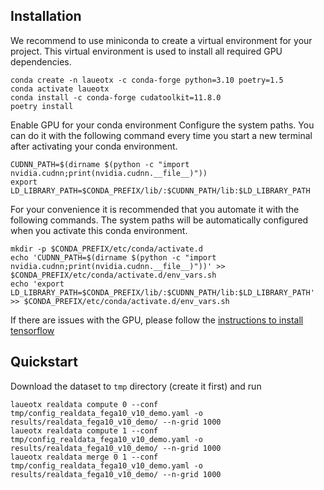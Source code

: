 

## Installation

We recommend to use miniconda to create a virtual environment for your project. This virtual environment is used to install all required GPU dependencies.

```
conda create -n laueotx -c conda-forge python=3.10 poetry=1.5
conda activate laueotx
conda install -c conda-forge cudatoolkit=11.8.0
poetry install
```

Enable GPU for your conda environment
Configure the system paths. You can do it with the following command every time you start a new terminal after activating your conda environment.

```
CUDNN_PATH=$(dirname $(python -c "import nvidia.cudnn;print(nvidia.cudnn.__file__)"))
export LD_LIBRARY_PATH=$CONDA_PREFIX/lib/:$CUDNN_PATH/lib:$LD_LIBRARY_PATH
```

For your convenience it is recommended that you automate it with the following commands. The system paths will be automatically configured when you activate this conda environment.
```
mkdir -p $CONDA_PREFIX/etc/conda/activate.d
echo 'CUDNN_PATH=$(dirname $(python -c "import nvidia.cudnn;print(nvidia.cudnn.__file__)"))' >> $CONDA_PREFIX/etc/conda/activate.d/env_vars.sh
echo 'export LD_LIBRARY_PATH=$CONDA_PREFIX/lib/:$CUDNN_PATH/lib:$LD_LIBRARY_PATH' >> $CONDA_PREFIX/etc/conda/activate.d/env_vars.sh
```


If there are issues with the GPU, please follow the [instructions to install tensorflow](https://www.tensorflow.org/install/pip#step-by-step_instructions
)

## Quickstart

Download the dataset to `tmp` directory (create it first) and run

```
laueotx realdata compute 0 --conf tmp/config_realdata_fega10_v10_demo.yaml -o results/realdata_fega10_v10_demo/ --n-grid 1000
laueotx realdata compute 1 --conf tmp/config_realdata_fega10_v10_demo.yaml -o results/realdata_fega10_v10_demo/ --n-grid 1000
laueotx realdata merge 0 1 --conf tmp/config_realdata_fega10_v10_demo.yaml -o results/realdata_fega10_v10_demo/ --n-grid 1000
```
